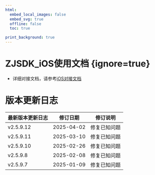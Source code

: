 ```yaml
---
html:
  embed_local_images: false
  embed_svg: true
  offline: false
  toc: true

print_background: true
---
```


# ZJSDK_iOS使用文档 {ignore=true}

- 详细对接文档，请参考[iOS对接文档](https://static-1318684143.cos.ap-shanghai.myqcloud.com/sdk-downloads/docs/native/ios/index.html)

# 版本更新日志
| 最新版本更新日志 | 修订日期 | 修订说明 |
| -- | -- | -- |
| v2.5.9.12 | 2025-04-02 | 修复已知问题 |
| v2.5.9.11 | 2025-03-10 | 修复已知问题 |
| v2.5.9.10 | 2025-02-26 | 修复已知问题 |
| v2.5.9.8 | 2025-02-08 | 修复已知问题 |
| v2.5.9.7 | 2025-01-09 | 修复已知问题 |

